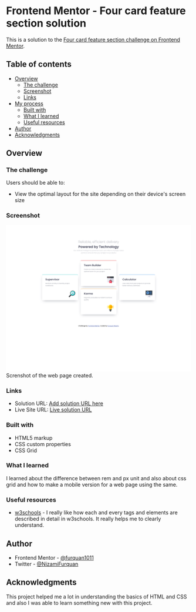 # Frontend Mentor - Four card feature section solution

This is a solution to the [Four card feature section challenge on Frontend Mentor](https://www.frontendmentor.io/challenges/four-card-feature-section-weK1eFYK).

## Table of contents

- [Overview](#overview)
  - [The challenge](#the-challenge)
  - [Screenshot](#screenshot)
  - [Links](#links)
- [My process](#my-process)
  - [Built with](#built-with)
  - [What I learned](#what-i-learned)
  - [Useful resources](#useful-resources)
- [Author](#author)
- [Acknowledgments](#acknowledgments)

## Overview

### The challenge

Users should be able to:

- View the optimal layout for the site depending on their device's screen size

### Screenshot
![](./screenshot/screenshot.png)
Screnshot of the web page created.

### Links

- Solution URL: [Add solution URL here](https://furquan-demo-web-page.netlify.app/)
- Live Site URL: [Live solution URL](https://furquan-demo-web-page.netlify.app/)

### Built with

- HTML5 markup
- CSS custom properties
- CSS Grid

### What I learned

I learned about the difference between rem and px unit and also about css grid and how to make a mobile version for a web page using the same.

### Useful resources

- [w3schools](https://www.w3schools.com/css/css_grid.asp) - I really like how each and every tags and elements are described in detail in w3schools. It really helps me to clearly understand.

## Author

- Frontend Mentor - [@furquan1011](https://www.frontendmentor.io/profile/hash-furquan)
- Twitter - [@NizamiFurquan](https://twitter.com/NizamiFurquan)

## Acknowledgments

This project helped me a lot in understanding the basics of HTML and CSS and also I was able to learn something new with this project.
